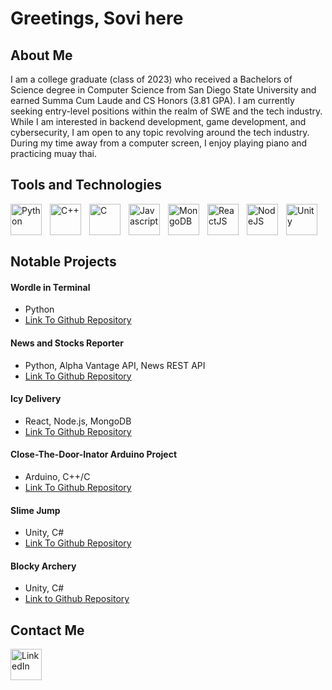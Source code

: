 <h1>Greetings, Sovi here</h1>

<h2>About Me</h2>
<p> I am a college graduate (class of 2023) who received a Bachelors of Science degree in Computer Science from San Diego State University and earned Summa Cum Laude and CS Honors (3.81 GPA). I am currently seeking entry-level positions within the realm of SWE and the tech industry. While I am interested in backend development, game development, and cybersecurity, I am open to any topic revolving around the tech industry. During my time away from a computer screen, I enjoy playing piano and practicing muay thai. </p>


<h2>Tools and Technologies</h2>
<div>
  <img align="left" alt="Python" width="50px" style="padding-right:10px;" src="https://cdn.jsdelivr.net/gh/devicons/devicon/icons/python/python-original.svg" />
  <img align="left" alt="C++" width="50px" style="padding-right:10px;" src="https://cdn.jsdelivr.net/gh/devicons/devicon/icons/cplusplus/cplusplus-original.svg" />
  <img align="left" alt="C" width="50px" style="padding-right:10px;" src="https://cdn.jsdelivr.net/gh/devicons/devicon/icons/c/c-original.svg" />
  <img align="left" alt="Javascript" width="50px" style="padding-right:10px;" src="https://cdn.jsdelivr.net/gh/devicons/devicon/icons/javascript/javascript-original.svg" />
  <img align="left" alt="MongoDB" width="50px" style="padding-right:10px;" src="https://cdn.jsdelivr.net/gh/devicons/devicon/icons/mongodb/mongodb-original-wordmark.svg" />
  <img align="left" alt="ReactJS" width="50px" style="padding-right:10px;" src="https://cdn.jsdelivr.net/gh/devicons/devicon/icons/react/react-original-wordmark.svg" />
  <img align="left" alt="NodeJS" width="50px" style="padding-right:10px;" src="https://cdn.jsdelivr.net/gh/devicons/devicon/icons/nodejs/nodejs-original-wordmark.svg" />
  <img align="left" alt="Unity" width="50px" style="padding-right:10px;" src="https://cdn.jsdelivr.net/gh/devicons/devicon/icons/unity/unity-original-wordmark.svg" />
</div>
<br>
<br>
<br>

<h2> Notable Projects </h2>
<h4>Wordle in Terminal</h4>
<ul>
  <li>Python</li>
  <li><a href="https://github.com/Soviii/Wordle-In-Terminal">Link To Github Repository</a></li>
</ul>

<h4>News and Stocks Reporter</h4>
<ul>
  <li>Python, Alpha Vantage API, News REST API</li>
  <li><a href="https://github.com/Soviii/Stocks-News">Link To Github Repository</a></li>
</ul>

<h4>Icy Delivery</h4>
<ul>
  <li>React, Node.js, MongoDB</li>
  <li><a href="https://github.com/Soviii/Icy-Delivery">Link To Github Repository</a></li>
</ul>

<h4>Close-The-Door-Inator Arduino Project</h4>
<ul>
  <li>Arduino, C++/C </li>
  <li><a href="https://github.com/Soviii/Close-The-Door-Inator">Link To Github Repository</a></li>
</ul>

<h4>Slime Jump</h4>
<ul>
  <li>Unity, C#</li>
  <li><a href="https://github.com/Soviii/Slime-Jump">Link To Github Repository</a></li>
</ul>

<h4>Blocky Archery</h4>
<ul>
    <li>Unity, C#</li>
    <li> <a href="https://github.com/Soviii/Blocky-Archer">Link to Github Repository</a></li>
</ul>


<h2> Contact Me </h2>
<div>
  <a href="https://www.linkedin.com/in/sovial-sonzeu/" target="_blank">
    <img align="left" alt="LinkedIn" width="50px" style="padding-right:10px;" src="https://cdn.jsdelivr.net/gh/devicons/devicon/icons/linkedin/linkedin-original.svg" />
  </a>
</div>



